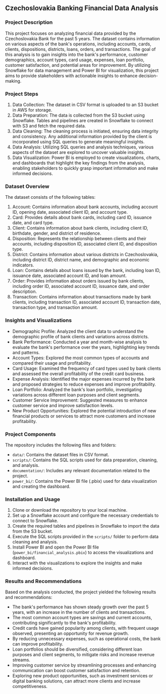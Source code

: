 ## Czechoslovakia Banking Financial Data Analysis

### Project Description
This project focuses on analyzing financial data provided by the Czechoslovakia Bank for the past 5 years. The dataset contains information on various aspects of the bank's operations, including accounts, cards, clients, dispositions, districts, loans, orders, and transactions. The goal of this analysis is to gain insights into the bank's performance, customer demographics, account types, card usage, expenses, loan portfolio, customer satisfaction, and potential areas for improvement. By utilizing Snowflake for data management and Power BI for visualization, this project aims to provide stakeholders with actionable insights to enhance decision-making.

### Project Steps
1. Data Collection: The dataset in CSV format is uploaded to an S3 bucket in AWS for storage.
2. Data Preparation: The data is collected from the S3 bucket using Snowflake. Tables and pipelines are created in Snowflake to connect with S3 and fetch the required data.
3. Data Cleaning: The cleaning process is initiated, ensuring data integrity and consistency. Any additional information provided by the client is incorporated using SQL queries to generate meaningful insights.
4. Data Analysis: Utilizing SQL queries and analysis techniques, various aspects of the dataset are explored to uncover valuable insights.
5. Data Visualization: Power BI is employed to create visualizations, charts, and dashboards that highlight the key findings from the analysis, enabling stakeholders to quickly grasp important information and make informed decisions.

### Dataset Overview
The dataset consists of the following tables:
1. Account: Contains information about bank accounts, including account ID, opening date, associated client ID, and account type.
2. Card: Provides details about bank cards, including card ID, issuance date, and card type.
3. Client: Contains information about bank clients, including client ID, birthdate, gender, and district of residence.
4. Disposition: Represents the relationship between clients and their accounts, including disposition ID, associated client ID, and disposition type.
5. District: Contains information about various districts in Czechoslovakia, including district ID, district name, and demographic and economic indicators.
6. Loan: Contains details about loans issued by the bank, including loan ID, issuance date, associated account ID, and loan amount.
7. Order: Provides information about orders issued by bank clients, including order ID, associated account ID, issuance date, and order description.
8. Transaction: Contains information about transactions made by bank clients, including transaction ID, associated account ID, transaction date, transaction type, and transaction amount.

### Insights and Visualizations
- Demographic Profile: Analyzed the client data to understand the demographic profile of bank clients and variations across districts.
- Bank Performance: Conducted a year and month-wise analysis to evaluate the bank's performance over the years, highlighting key trends and patterns.
- Account Types: Explored the most common types of accounts and compared their usage and profitability.
- Card Usage: Examined the frequency of card types used by bank clients and assessed the overall profitability of the credit card business.
- Expense Analysis: Identified the major expenses incurred by the bank and proposed strategies to reduce expenses and improve profitability.
- Loan Portfolio: Analyzed the bank's loan portfolio, investigating variations across different loan purposes and client segments.
- Customer Service Improvement: Suggested measures to enhance customer service and improve satisfaction levels.
- New Product Opportunities: Explored the potential introduction of new financial products or services to attract more customers and increase profitability.

### Project Components
The repository includes the following files and folders:
- `data/`: Contains the dataset files in CSV format.
- `scripts/`: Contains the SQL scripts used for data preparation, cleaning, and analysis.
- `documentation/`: Includes any relevant documentation related to the project.
- `power_bi/`: Contains the Power BI file (.pbix) used for data visualization and creating the dashboard.


### Installation and Usage
1. Clone or download the repository to your local machine.
2. Set up a Snowflake account and configure the necessary credentials to connect to Snowflake.
3. Create the required tables and pipelines in Snowflake to import the data from the S3 bucket.
4. Execute the SQL scripts provided in the `scripts/` folder to perform data cleaning and analysis.
5. Install Power BI and open the Power BI file (`power_bi/financial_analysis.pbix`) to access the visualizations and dashboard.
6. Interact with the visualizations to explore the insights and make informed decisions.

### Results and Recommendations
Based on the analysis conducted, the project yielded the following results and recommendations:
- The bank's performance has shown steady growth over the past 5 years, with an increase in the number of clients and transactions.
- The most common account types are savings and current accounts, contributing significantly to the bank's profitability.
- Credit cards have gained popularity among clients, with frequent usage observed, presenting an opportunity for revenue growth.
- By reducing unnecessary expenses, such as operational costs, the bank can improve profitability.
- Loan portfolios should be diversified, considering different loan purposes and client segments, to mitigate risks and increase revenue streams.
- Improving customer service by streamlining processes and enhancing communication can boost customer satisfaction and retention.
- Exploring new product opportunities, such as investment services or digital banking solutions, can attract more clients and increase competitiveness.

